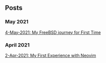 ## Posts

### May 2021
[4-May-2021: My FreeBSD journey for First Time](https://kousha1999.github.io/posts/2021/FreeBSD-Journey)

### April 2021

[2-Apr-2021: My First Experience with Neovim](https://kousha1999.github.io/posts/2021/first-experience-with-neovim)

